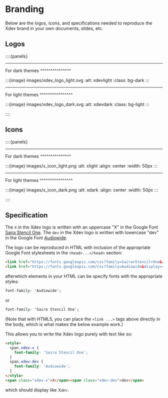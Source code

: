# Branding

Below are the logos, icons, and specifications needed to reproduce the Xdev brand in your own documents, slides, etc.

## Logos

::::{panels}

---

For dark themes
^^^^^^^^^^^^^^^

:::{image} images/xdev_logo_light.svg
:alt: xdevlight
:class: bg-dark
:::

---

For light themes
^^^^^^^^^^^^^^^^

:::{image} images/xdev_logo_dark.svg
:alt: xdevdark
:class: bg-light
:::

::::

## Icons

::::{panels}

---

For dark themes
^^^^^^^^^^^^^^^

:::{image} images/x_icon_light.png
:alt: xlight
:align: center
:width: 50px
:::

---

For light themes
^^^^^^^^^^^^^^^^

:::{image} images/x_icon_dark.png
:alt: xdark
:align: center
:width: 50px
:::

::::

## Specification

The `X` in the Xdev logo is written with an uppercase "X" in the Google Font
[Saira Stencil One](https://fonts.google.com/specimen/Saira+Stencil+One).
The `dev` in the Xdev logo is written with lowercase "dev" in the Google Font
[Audiowide](https://fonts.google.com/specimen/Audiowide?query=audiowide).

The logo can be reproduced in HTML with inclusion of the appropriate Google
Font stylesheets in the `<head>...</head>` section:

```html
<link href="https://fonts.googleapis.com/css?family=Saira+Stencil+One&display=swap" rel="stylesheet">
<link href="https://fonts.googleapis.com/css?family=Audiowide&display=swap" rel="stylesheet">
```

afterwhich elements in your HTML can be specify fonts with the appropriate styles:

```css
font-family: 'Audiowide';
```

or

```css
font-family: 'Saira Stencil One';
```
(Note that with HTML5, you can place the `<link ...>` tags above directly in the body,
which is what makes the below example work.)

This allows you to write the Xdev logo purely with text like so:

```html
<style>
  span.xdev-x {
    font-family: 'Saira Stencil One';
  }
  span.xdev-dev {
    font-family: 'Audiowide';
  }
</style>
<span class="xdev-x">X</span><span class="xdev-dev">dev</span>
```

<link href="https://fonts.googleapis.com/css?family=Saira+Stencil+One&display=swap" rel="stylesheet">
<link href="https://fonts.googleapis.com/css?family=Audiowide&display=swap" rel="stylesheet">
<style>
  span.xdev-x {
    font-family: 'Saira Stencil One';
  }
  span.xdev-dev {
    font-family: 'Audiowide';
  }
</style>

which should display like <span class="xdev-x">X</span><span class="xdev-dev">dev</span>.
